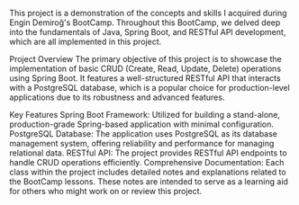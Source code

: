 This project is a demonstration of the concepts and skills I acquired during Engin Demiroğ's BootCamp. Throughout this BootCamp, we delved deep into the fundamentals of Java, Spring Boot, and RESTful API development, which are all implemented in this project.

Project Overview
The primary objective of this project is to showcase the implementation of basic CRUD (Create, Read, Update, Delete) operations using Spring Boot. It features a well-structured RESTful API that interacts with a PostgreSQL database, which is a popular choice for production-level applications due to its robustness and advanced features.

Key Features
Spring Boot Framework: Utilized for building a stand-alone, production-grade Spring-based application with minimal configuration.
PostgreSQL Database: The application uses PostgreSQL as its database management system, offering reliability and performance for managing relational data.
RESTful API: The project provides RESTful API endpoints to handle CRUD operations efficiently.
Comprehensive Documentation: Each class within the project includes detailed notes and explanations related to the BootCamp lessons. These notes are intended to serve as a learning aid for others who might work on or review this project.
